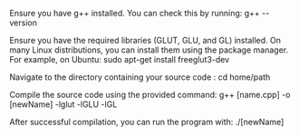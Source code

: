 Ensure you have g++ installed. You can check this by running:
g++ --version

Ensure you have the required libraries (GLUT, GLU, and GL) installed. On many Linux distributions, you can install them using the package manager. For example, on Ubuntu:
sudo apt-get install freeglut3-dev

Navigate to the directory containing your source code :
cd home/path

Compile the source code using the provided command:
g++ [name.cpp] -o [newName] -lglut -lGLU -lGL

After successful compilation, you can run the program with:
./[newName]

